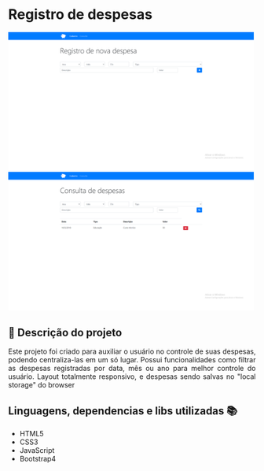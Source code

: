 <h1> Registro de despesas </h1>

<p align"center">
<img width="500px" src="Imagens/printTela.png">
<img width="500px" src="Imagens/printTela_02.png">
</p>

##  📝  Descrição do projeto 

<p align="justify">
 Este projeto foi criado para auxiliar o usuário no controle de suas despesas, podendo centraliza-las em um só lugar. 
 Possui funcionalidades como filtrar as despesas registradas por data, mês ou ano para melhor controle do usuário.
 Layout totalmente responsivo, e despesas sendo salvas no "local storage" do browser
  
</p>

## Linguagens, dependencias e libs utilizadas :books:

- HTML5
- CSS3
- JavaScript
- Bootstrap4


